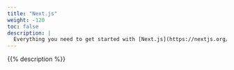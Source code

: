 ```yaml
---
title: "Next.js"
weight: -120
toc: false
description: |
  Everything you need to get started with [Next.js](https://nextjs.org/), a React framework for building websites and web apps, on Platform.sh.
---
```


{{% description %}}
